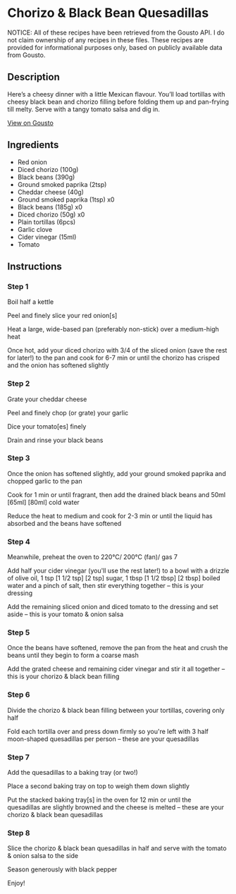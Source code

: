 # Chorizo & Black Bean Quesadillas

NOTICE: All of these recipes have been retrieved from the Gousto API. I do not claim ownership of any recipes in these files. These recipes are provided for informational purposes only, based on publicly available data from Gousto.

## Description

Here’s a cheesy dinner with a little Mexican flavour. You’ll load tortillas with cheesy black bean and chorizo filling before folding them up and pan-frying till melty. Serve with a tangy tomato salsa and dig in.

[View on Gousto](https://www.gousto.co.uk/recipes/cookbook/chorizo-black-bean-quesadillas)

## Ingredients

- Red onion
- Diced chorizo (100g)
- Black beans (390g)
- Ground smoked paprika (2tsp)
- Cheddar cheese (40g)
- Ground smoked paprika (1tsp) x0
- Black beans (185g) x0
- Diced chorizo (50g) x0
- Plain tortillas (6pcs)
- Garlic clove
- Cider vinegar (15ml)
- Tomato

## Instructions


### Step 1

Boil half a kettle

Peel and finely slice your red onion[s]

Heat a large, wide-based pan (preferably non-stick) over a medium-high heat

Once hot, add your diced chorizo with 3/4 of the sliced onion (save the rest for later!) to the pan and cook for 6-7 min or until the chorizo has crisped and the onion has softened slightly


### Step 2

Grate your cheddar cheese

Peel and finely chop (or grate) your garlic

Dice your tomato[es] finely

Drain and rinse your black beans


### Step 3

Once the onion has softened slightly, add your ground smoked paprika and chopped garlic to the pan

Cook for 1 min or until fragrant, then add the drained black beans and 50ml <span class="text-purple">[65ml]</span><span class="text-danger"> [80ml] </span>cold water

Reduce the heat to medium and cook for 2-3 min or until the liquid has absorbed and the beans have softened


### Step 4

Meanwhile, preheat the oven to 220°C/ 200°C (fan)/ gas 7

Add half your cider vinegar (you'll use the rest later!) to a bowl with a drizzle of olive oil, 1 tsp <span class="text-purple">[1 1/2 tsp]</span> <span class="text-danger">[2 tsp] </span>sugar, 1 tbsp <span class="text-purple">[1 1/2 tbsp]</span> <span class="text-danger">[2 tbsp]</span> boiled water and a pinch of salt, then stir everything together – this is your dressing

Add the remaining sliced onion and diced tomato to the dressing and set aside – this is your tomato & onion salsa


### Step 5

Once the beans have softened, remove the pan from the heat and crush the beans until they begin to form a coarse mash

Add the grated cheese and remaining cider vinegar and stir it all together – this is your chorizo & black bean filling


### Step 6

Divide the chorizo & black bean filling between your tortillas, covering only half

Fold each tortilla over and press down firmly so you're left with 3 half moon-shaped quesadillas per person – these are your quesadillas


### Step 7

Add the quesadillas to a baking tray (or two!)

Place a second baking tray on top to weigh them down slightly

Put the stacked baking tray[s] in the oven for 12 min or until the quesadillas are slightly browned and the cheese is melted – these are your chorizo & black bean quesadillas

### Step 8

Slice the chorizo & black bean quesadillas in half and serve with the tomato & onion salsa to the side

Season generously with black pepper

Enjoy!

